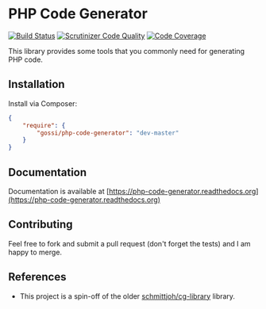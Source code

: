 # PHP Code Generator

[![Build Status](https://travis-ci.org/gossi/php-code-generator.svg?branch=master)](https://travis-ci.org/gossi/php-code-generator)
[![Scrutinizer Code Quality](https://scrutinizer-ci.com/g/gossi/php-code-generator/badges/quality-score.png?b=master)](https://scrutinizer-ci.com/g/gossi/php-code-generator/?branch=master)
[![Code Coverage](https://scrutinizer-ci.com/g/gossi/php-code-generator/badges/coverage.png?b=master)](https://scrutinizer-ci.com/g/gossi/php-code-generator/?branch=master)

This library provides some tools that you commonly need for generating PHP code.

## Installation

Install via Composer:

```json
{
	"require": {
		"gossi/php-code-generator": "dev-master"
	}
}
```

## Documentation

Documentation is available at [https://php-code-generator.readthedocs.org](https://php-code-generator.readthedocs.org)

## Contributing

Feel free to fork and submit a pull request (don't forget the tests) and I am happy to merge.


## References

- This project is a spin-off of the older [schmittjoh/cg-library](https://github.com/schmittjoh/cg-library) library.
